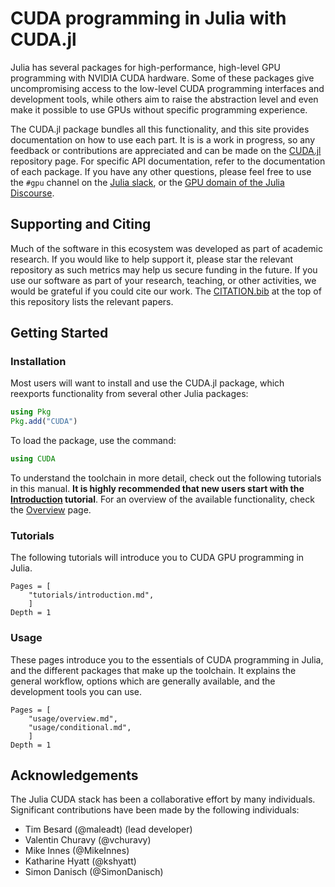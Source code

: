 # CUDA programming in Julia with CUDA.jl

Julia has several packages for high-performance, high-level GPU programming with NVIDIA CUDA
hardware. Some of these packages give uncompromising access to the low-level CUDA
programming interfaces and development tools, while others aim to raise the abstraction
level and even make it possible to use GPUs without specific programming experience.

The CUDA.jl package bundles all this functionality, and this site provides documentation on
how to use each part. It is is a work in progress, so any feedback or contributions are
appreciated and can be made on the [CUDA.jl](https://github.com/JuliaGPU/CUDA.jl) repository
page. For specific API documentation, refer to the documentation of each package. If you
have any other questions, please feel free to use the `#gpu` channel on the [Julia
slack](https://julialang.slack.com/), or the [GPU domain of the Julia
Discourse](https://discourse.julialang.org/c/domain/gpu).


## Supporting and Citing

Much of the software in this ecosystem was developed as part of academic research. If you
would like to help support it, please star the relevant repository as such metrics may help
us secure funding in the future. If you use our software as part of your research, teaching,
or other activities, we would be grateful if you could cite our work. The
[CITATION.bib](https://github.com/JuliaGPU/CUDA.jl/blob/master/CITATION.bib) at the top of
this repository lists the relevant papers.


## Getting Started

### Installation

Most users will want to install and use the CUDA.jl package, which reexports
functionality from several other Julia packages:

```julia
using Pkg
Pkg.add("CUDA")
```

To load the package, use the command:

```julia
using CUDA
```

To understand the toolchain in more detail, check out the following tutorials in this
manual. **It is highly recommended that new users start with the [Introduction](@ref)
tutorial**. For an overview of the available functionality, check the [Overview](@ref) page.


### Tutorials

The following tutorials will introduce you to CUDA GPU programming in Julia.

```@contents
Pages = [
    "tutorials/introduction.md",
    ]
Depth = 1
```

### Usage

These pages introduce you to the essentials of CUDA programming in Julia, and the different
packages that make up the toolchain. It explains the general workflow, options which are
generally available, and the development tools you can use.

```@contents
Pages = [
    "usage/overview.md",
    "usage/conditional.md",
    ]
Depth = 1
```


## Acknowledgements

The Julia CUDA stack has been a collaborative effort by many individuals. Significant
contributions have been made by the following individuals:

- Tim Besard (@maleadt) (lead developer)
- Valentin Churavy (@vchuravy)
- Mike Innes (@MikeInnes)
- Katharine Hyatt (@kshyatt)
- Simon Danisch (@SimonDanisch)
